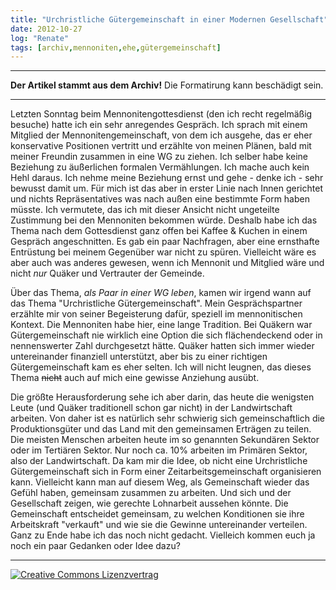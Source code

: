 ```yaml
---
title: "Urchristliche Gütergemeinschaft in einer Modernen Gesellschaft"
date: 2012-10-27
log: "Renate"
tags: [archiv,mennoniten,ehe,gütergemeinschaft]
---
```

<hr><b>Der Artikel stammt aus dem Archiv!</b> Die Formatirung kann beschädigt sein.<hr>
<p>Letzten Sonntag beim Mennonitengottesdienst (den ich recht regelmäßig besuche) hatte ich ein sehr anregendes Gespräch. Ich sprach mit einem Mitglied der Mennonitengemeinschaft, von dem ich ausgehe, das er eher konservative Positionen vertritt und erzählte von meinen Plänen, bald mit meiner Freundin zusammen in eine WG zu ziehen. Ich selber habe keine Beziehung zu äußerlichen formalen Vermählungen. Ich mache auch kein Hehl daraus. Ich nehme meine Beziehung ernst und gehe - denke ich - sehr bewusst damit um. Für mich ist das aber in erster Linie nach Innen gerichtet und nichts Repräsentatives was nach außen eine bestimmte Form haben müsste. Ich vermutete, das ich mit dieser Ansicht nicht ungeteilte Zustimmung bei den Mennoniten bekommen würde. Deshalb habe ich das Thema  nach dem Gottesdienst ganz offen bei Kaffee & Kuchen in einem Gespräch angeschnitten. Es gab ein paar Nachfragen, aber eine ernsthafte Entrüstung bei meinem Gegenüber war nicht zu spüren. Vielleicht wäre es aber auch was anderes gewesen, wenn ich Mennonit und Mitglied wäre und nicht <i>nur</i> Quäker und Vertrauter der Gemeinde.</p>

<p>Über das Thema, <i>als Paar in einer WG leben</i>, kamen wir irgend wann auf das Thema "Urchristliche Gütergemeinschaft". Mein Gesprächspartner erzählte mir von seiner Begeisterung dafür, speziell im mennonitischen Kontext. Die Mennoniten habe hier, eine lange Tradition. Bei Quäkern war Gütergemeinschaft nie wirklich eine Option die sich flächendeckend oder in nennenswerter Zahl durchgesetzt hätte. Quäker hatten sich immer wieder untereinander finanziell unterstützt, aber bis zu einer richtigen Gütergemeinschaft kam es eher selten. Ich will nicht leugnen, das dieses Thema <s>nicht</s> auch auf mich eine gewisse Anziehung ausübt.</p>

<p>Die größte Herausforderung sehe ich aber darin, das heute die wenigsten Leute (und Quäker traditionell schon gar nicht) in der Landwirtschaft arbeiten. Von daher ist es natürlich sehr schwierig sich gemeinschaftlich die Produktionsgüter und das Land mit den gemeinsamen Erträgen zu teilen. Die meisten Menschen arbeiten heute im so genannten Sekundären Sektor oder im Tertiären Sektor. Nur noch ca. 10% arbeiten im Primären Sektor, also der Landwirtschaft. Da kam mir die Idee, ob nicht eine Urchristliche Gütergemeinschaft sich in Form einer Zeitarbeitsgemeinschaft organisieren kann. Vielleicht kann man auf diesem Weg, als Gemeinschaft wieder das Gefühl haben, gemeinsam zusammen zu arbeiten. Und sich und der Gesellschaft zeigen, wie gerechte Lohnarbeit aussehen könnte. Die Gemeinschaft entscheidet gemeinsam, zu welchen Konditionen sie ihre Arbeitskraft "verkauft" und wie sie die Gewinne untereinander verteilen. Ganz zu Ende habe ich das noch nicht gedacht. Vielleich kommen euch ja noch ein paar Gedanken oder Idee dazu?</p>



<hr>
<a rel="license" href="http://creativecommons.org/licenses/by-sa/3.0/"><img alt="Creative Commons Lizenzvertrag" style="border-width:0" src="http://i.creativecommons.org/l/by-sa/3.0/88x31.png" /></a>

